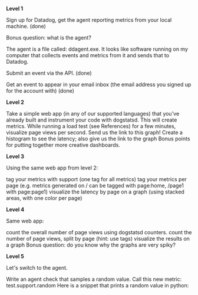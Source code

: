 <strong>Level 1</strong>

Sign up for Datadog, get the agent reporting metrics from your local machine. (done)


Bonus question: what is the agent?  

The agent is a file called: ddagent.exe.  It looks like software running on my computer that collects events and metrics from it and sends that to Datadog.


Submit an event via the API. (done)


Get an event to appear in your email inbox (the email address you signed up for the account with) (done)


<strong>Level 2</strong>

Take a simple web app (in any of our supported languages) that you've already built and instrument your code with dogstatsd. This will create metrics.
While running a load test (see References) for a few minutes, visualize page views per second. Send us the link to this graph!
Create a histogram to see the latency; also give us the link to the graph
Bonus points for putting together more creative dashboards.


<strong>Level 3</strong>

Using the same web app from level 2:

tag your metrics with support (one tag for all metrics)
tag your metrics per page (e.g. metrics generated on / can be tagged with page:home, /page1 with page:page1)
visualize the latency by page on a graph (using stacked areas, with one color per page)


<strong>Level 4</strong>

Same web app:

count the overall number of page views using dogstatsd counters.
count the number of page views, split by page (hint: use tags)
visualize the results on a graph
Bonus question: do you know why the graphs are very spiky?


<strong>Level 5</strong>

Let's switch to the agent.

Write an agent check that samples a random value. Call this new metric: test.support.random
Here is a snippet that prints a random value in python:
